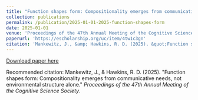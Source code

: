 ```yaml
---
title: "Function shapes form: Compositionality emerges from communicative needs, not environmental structure alone"
collection: publications
permalink: /publication/2025-01-01-2025-function-shapes-form
date: 2025-01-01
venue: 'Proceedings of the 47th Annual Meeting of the Cognitive Science Society'
paperurl: 'https://escholarship.org/uc/item/4tw1c3gn'
citation: 'Mankewitz, J., &amp; Hawkins, R. D. (2025). &quot;Function shapes form: Compositionality emerges from communicative needs, not environmental structure alone.&quot; <i>Proceedings of the 47th Annual Meeting of the Cognitive Science Society</i>.'
---
```


<a href='https://escholarship.org/uc/item/4tw1c3gn'>Download paper here</a>

Recommended citation: Mankewitz, J., & Hawkins, R. D. (2025). "Function shapes form: Compositionality emerges from communicative needs, not environmental structure alone." <i>Proceedings of the 47th Annual Meeting of the Cognitive Science Society</i>.